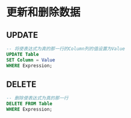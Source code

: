 # 更新和删除数据

## UPDATE

``` SQL
-- 将使表达式为真的那一行的Column列的值设置为Value
UPDATE Table
SET Column = Value
WHERE Expression;
```

## DELETE

``` SQL
-- 删除使表达式为真的那一行
DELETE FROM Table
WHERE Expression;
```
